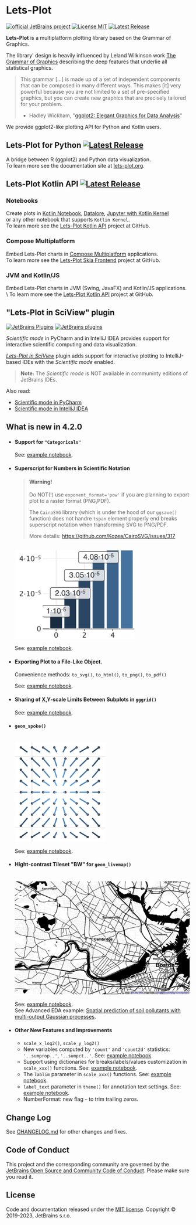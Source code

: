 # Lets-Plot

[![official JetBrains project](http://jb.gg/badges/official-flat-square.svg)](https://confluence.jetbrains.com/display/ALL/JetBrains+on+GitHub)
[![License MIT](https://img.shields.io/badge/License-MIT-yellow.svg)](https://raw.githubusercontent.com/JetBrains/lets-plot-kotlin/master/LICENSE)
[![Latest Release](https://img.shields.io/github/v/release/JetBrains/lets-plot)](https://github.com/JetBrains/lets-plot-kotlin/releases/latest)


**Lets-Plot** is a multiplatform plotting library based on the Grammar of Graphics. 

The library' design is heavily influenced by Leland Wilkinson work [The Grammar of Graphics](https://www.goodreads.com/book/show/2549408.The_Grammar_of_Graphics) describing the deep features that underlie all statistical graphics.

> This grammar [...] is made up of a set of independent components that can be composed in many different ways. This makes [it] very powerful because you are not limited to a set of pre-specified graphics, but you can create new graphics that are precisely tailored for your problem.
> - Hadley Wickham, "[ggplot2: Elegant Graphics for Data Analysis](https://ggplot2-book.org/index.html)"

We provide ggplot2-like plotting API for Python and Kotlin users. 


## Lets-Plot for Python [![Latest Release](https://badge.fury.io/py/lets-plot.svg)](https://pypi.org/project/lets-plot)

A bridge between R (ggplot2) and Python data visualization. \
To learn more see the documentation site at [lets-plot.org](https://lets-plot.org).          


## Lets-Plot Kotlin API [![Latest Release](https://img.shields.io/github/v/release/JetBrains/lets-plot-kotlin)](https://github.com/JetBrains/lets-plot-kotlin/releases/latest)

### Notebooks
Create plots in [Kotlin Notebook](https://plugins.jetbrains.com/plugin/16340-kotlin-notebook),
[Datalore](https://datalore.jetbrains.com/report/static/HZqq77cegYd.E7get_WnChZ/aTA9lQnPkRwdCzT6uy95GZ), [Jupyter with Kotlin Kernel](https://github.com/Kotlin/kotlin-jupyter#readme) \
or any other notebook that supports `Kotlin Kernel`. \
To learn more see the [Lets-Plot Kotlin API](https://github.com/JetBrains/lets-plot-kotlin) project at GitHub.

### Compose Multiplatform
Embed Lets-Plot charts in [Compose Multiplatform](https://github.com/JetBrains/compose-multiplatform) applications. \
To learn more see the [Lets-Plot Skia Frontend](https://github.com/JetBrains/lets-plot-skia) project at GitHub.

### JVM and Kotlin/JS
Embed Lets-Plot charts in JVM (Swing, JavaFX) and Kotlin/JS applications. \ 
To learn more see the [Lets-Plot Kotlin API](https://github.com/JetBrains/lets-plot-kotlin) project at GitHub.

## "Lets-Plot in SciView" plugin

[![JetBrains Plugins](https://img.shields.io/jetbrains/plugin/v/14379-lets-plot-in-sciview.svg)](http://plugins.jetbrains.com/plugin/14379-lets-plot-in-sciview)
[![JetBrains plugins](https://img.shields.io/jetbrains/plugin/d/14379-lets-plot-in-sciview.svg)](http://plugins.jetbrains.com/plugin/14379-lets-plot-in-sciview)

*Scientific mode* in PyCharm and in IntelliJ IDEA provides support for interactive scientific computing and data visualization.

[*Lets-Plot in SciView*](https://plugins.jetbrains.com/plugin/14379-lets-plot-in-sciview) plugin adds 
support for interactive plotting to IntelliJ-based IDEs with the *Scientific mode* enabled.
 
>
> **Note:** The *Scientific mode* is NOT available in communinty editions of JetBrains IDEs. 
>

Also read:

- [Scientific mode in PyCharm](https://www.jetbrains.com/help/pycharm/matplotlib-support.html)
- [Scientific mode in IntelliJ IDEA](https://www.jetbrains.com/help/idea/matplotlib-support.html)

## What is new in 4.2.0

- #### Support for `"Categoricals"`

  See: [example notebook](https://nbviewer.jupyter.org/github/JetBrains/lets-plot/blob/master/docs/f-23f/factor_levels.ipynb).

- #### Superscript for Numbers in Scientific Notation

  > #### Warning!
  >
  > Do NOT(!) use `exponent_format='pow'` if you are planning to export plot to a raster format (PNG,PDF).
  >
  > The `CairoSVG` library (which is under the hood of our `ggsave()` function) does not handre `tspan` element properly end breaks superscript notation when transforming SVG to PNG/PDF.
  >
  > More details: https://github.com/Kozea/CairoSVG/issues/317

  <br>
  <img src="https://raw.githubusercontent.com/JetBrains/lets-plot/master/docs/f-23f/images/superscript.png" alt="f-23f/images/superscript.png" width="328" height="241">

  See: [example notebook](https://nbviewer.jupyter.org/github/JetBrains/lets-plot/blob/master/docs/f-23f/superscript_exponent.ipynb).

- #### Exporting Plot to a File-Like Object. <br>
  Convenience methods: `to_svg()`, `to_html()`, `to_png()`, `to_pdf()`

  See: [example notebook](https://nbviewer.jupyter.org/github/JetBrains/lets-plot/blob/master/docs/f-23f/new_export_methods.ipynb).

- #### Sharing of X,Y-scale Limits Between Subplots in `gggrid()`

  See: [example notebook](https://nbviewer.jupyter.org/github/JetBrains/lets-plot/blob/master/docs/f-23f/gggrid_scale_share.ipynb).

- #### `geom_spoke()`

  <br>
  <img src="https://raw.githubusercontent.com/JetBrains/lets-plot/master/docs/f-23f/images/geom_spoke.png" alt="f-23f/images/geom_spoke.png" width="248" height="272">

  See: [example notebook](https://nbviewer.org/github/JetBrains/lets-plot/blob/master/docs/f-23f/geom_spoke.ipynb).

- #### Hight-contrast Tileset "BW" for `geom_livemap()`

  <br>
  <img src="https://raw.githubusercontent.com/JetBrains/lets-plot/master/docs/f-23f/images/tileset_BW.png" alt="f-23f/images/tileset_BW.png" width="512" height="312">

  See: [example notebook](https://nbviewer.jupyter.org/github/JetBrains/lets-plot/blob/master/docs/f-23f/geom_livemap_bw_tiles.ipynb).<br>
  See Advanced EDA example: [Spatial prediction of soil pollutants with multi-output Gaussian processes](https://nextjournal.com/asmirnov-horis/spatial-prediction-of-soil-pollutants-with-multi-output-gaussian-processes?token=26GT2sBa3Ycw6LGZxqdTay).
                                          
- #### Other New Features and Improvements

  - `scale_x_log2()`, `scale_y_log2()`
  - New variables computed by `'count'` and `'count2d'` statistics: `'..sumprop..'`, `'..sumpct..'`.
    See: [example notebook](https://nbviewer.jupyter.org/github/JetBrains/lets-plot/blob/master/docs/f-23f/new_stat_count_vars.ipynb).
  - Support using dictionaries for breaks/labels/values customization in `scale_xxx()` functions.
    See: [example notebook](https://nbviewer.jupyter.org/github/JetBrains/lets-plot/blob/master/docs/f-23f/scale_params_with_dict.ipynb).
  - The `lablim` parameter in `scale_xxx()` functions.
    See: [example notebook](https://nbviewer.jupyter.org/github/JetBrains/lets-plot/blob/master/docs/f-23f/scale_lablim.ipynb).
  - `label_text` parameter in `theme()` for annotation text settings.
    See: [example notebook](https://nbviewer.org/github/JetBrains/lets-plot/blob/master/docs/f-23f/theme_label_text.ipynb).
  - NumberFormat: new flag `~` to trim trailing zeros.


## Change Log

See [CHANGELOG.md](https://github.com/JetBrains/lets-plot/blob/master/CHANGELOG.md) for other changes and fixes.


## Code of Conduct

This project and the corresponding community are governed by the
[JetBrains Open Source and Community Code of Conduct](https://confluence.jetbrains.com/display/ALL/JetBrains+Open+Source+and+Community+Code+of+Conduct).
Please make sure you read it.


## License

Code and documentation released under the [MIT license](https://github.com/JetBrains/lets-plot/blob/master/LICENSE).
Copyright © 2019-2023, JetBrains s.r.o.
